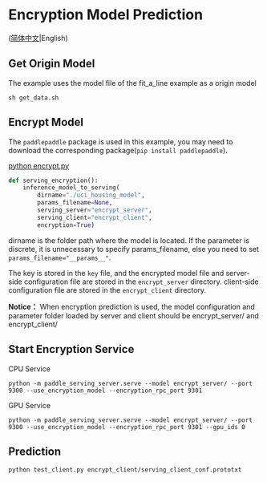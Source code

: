 # Encryption Model Prediction

([简体中文](README_CN.md)|English)

## Get Origin Model

The example uses the model file of the fit_a_line example as a origin model

```
sh get_data.sh
```

## Encrypt Model

The `paddlepaddle` package is used in this example, you may need to download the corresponding package(`pip install paddlepaddle`).

[python encrypt.py](./encrypt.py)

[//file]:#encrypt.py
``` python
def serving_encryption():
    inference_model_to_serving(
        dirname="./uci_housing_model",
        params_filename=None,
        serving_server="encrypt_server",
        serving_client="encrypt_client",
        encryption=True)
```
dirname is the folder path where the model is located. If the parameter is discrete, it is unnecessary to specify params_filename, else you need to set `params_filename="__params__"`.

The key is stored in the `key` file, and the encrypted model file and server-side configuration file are stored in the `encrypt_server` directory.
client-side configuration file are stored in the `encrypt_client` directory.

**Notice：** When encryption prediction is used, the model configuration and parameter folder loaded by server and client should be encrypt_server/ and encrypt_client/
## Start Encryption Service
CPU Service
```
python -m paddle_serving_server.serve --model encrypt_server/ --port 9300 --use_encryption_model --encryption_rpc_port 9301
```
GPU Service
```
python -m paddle_serving_server.serve --model encrypt_server/ --port 9300 --use_encryption_model --encryption_rpc_port 9301 --gpu_ids 0
```

## Prediction
```
python test_client.py encrypt_client/serving_client_conf.prototxt
```
